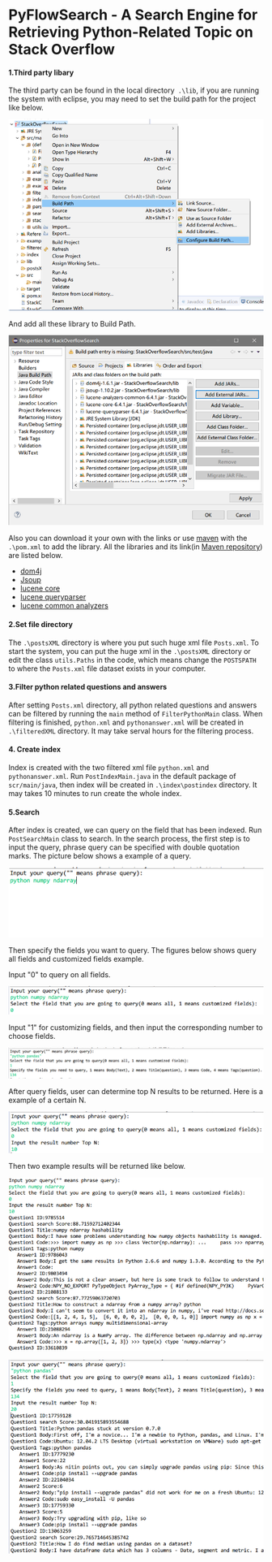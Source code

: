# PyFlowSearch - A Search Engine for Retrieving Python-Related Topic on Stack Overflow

#### 1.Third party libary

The third party can be found in the local directory` .\lib`, if you are running the system with eclipse, you may need to set the build path for the project like below.

![image](https://github.com/Chr1st0p/SearchStackOverflow/raw/master/image/01.png)

And add all these library to Build Path.

![image](https://github.com/Chr1st0p/SearchStackOverflow/raw/master/image/02.png)

Also you can download it your own with the links or use [maven](https://maven.apache.org/) with the `.\pom.xml` to add the library. All the libraries and its link(in [Maven repository](http://www.mvnrepository.com/)) are listed below.

* [dom4j](http://central.maven.org/maven2/dom4j/dom4j/1.6.1/dom4j-1.6.1.jar)
* [Jsoup](http://central.maven.org/maven2/org/jsoup/jsoup/1.10.2/jsoup-1.10.2.jar)
* [lucene core](http://central.maven.org/maven2/org/apache/lucene/lucene-core/6.4.1/lucene-core-6.4.1.jar)
* [lucene queryparser](http://central.maven.org/maven2/org/apache/lucene/lucene-queryparser/6.4.1/lucene-queryparser-6.4.1.jar)
* [lucene common analyzers](http://central.maven.org/maven2/org/apache/lucene/lucene-analyzers-common/6.4.1/lucene-analyzers-common-6.4.1.jar)

#### 2.Set file directory

The `.\postsXML` directory is where you put such huge xml file `Posts.xml`. To start the system, you can put the huge xml in the `.\postsXML` directory or edit the class `utils.Paths` in the code, which means change the `POSTSPATH` to where the `Posts.xml` file dataset exists in your computer.

#### 3.Filter python related questions and answers

After setting `Posts.xml` directory, all python related questions and answers can be filtered by running the `main` method of `FilterPythonMain` class. When filtering is finished, `python.xml` and `pythonanswer.xml` will be created in `.\filteredXML` directory. It may take serval hours for the filtering process.

#### 4. Create index

Index is created with the two filtered xml file `python.xml` and `pythonanswer.xml`. Run `PostIndexMain.java` in the default package of `scr/main/java`, then index will be created in `.\index\postindex` directory. It may takes 10 minutes to run create the whole index.

#### 5.Search

After index is created, we can query on the field that has been indexed. Run `PostSearchMain` class to search. In the search process, the first step is to input the query, phrase query can be specified with double quotation marks. The picture below shows a example of a query.

![queryexample](https://github.com/Chr1st0p/SearchStackOverflow/raw/master/image/03.png)

Then specify the fields you want to query. The figures below shows query all fields and customized fields example.

Input "0" to query on all fields.

![queryonall](https://github.com/Chr1st0p/SearchStackOverflow/raw/master/image/04.png)

Input "1" for customizing fields, and then input the corresponding number to choose fields.

![queryonspecific](https://github.com/Chr1st0p/SearchStackOverflow/raw/master/image/05.png)

After query fields, user can determine top N results to be returned. Here is a example of a certain N.

![topN](https://github.com/Chr1st0p/SearchStackOverflow/raw/master/image/06.png)

Then two example results will be returned like below.

![queryallresult](https://github.com/Chr1st0p/SearchStackOverflow/raw/master/image/07.png)

![phrasequeryspecificfields](https://github.com/Chr1st0p/SearchStackOverflow/raw/master/image/08.png)

